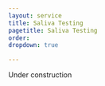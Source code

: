 ```yaml
---
layout: service
title: Saliva Testing
pagetitle: Saliva Testing
order:
dropdown: true

---
```


Under construction
